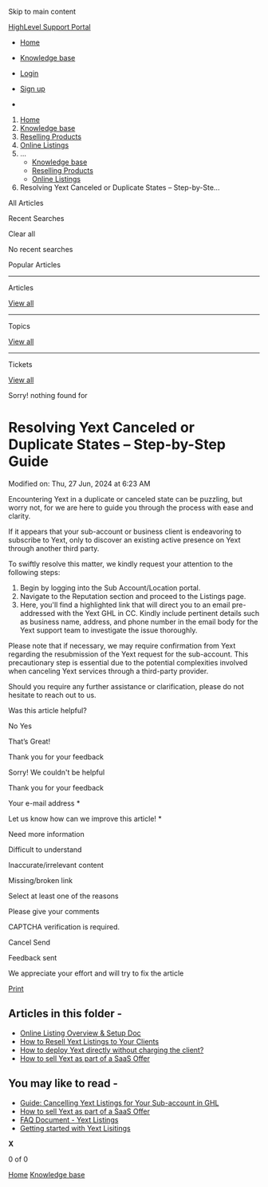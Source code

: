 Skip to main content

[ HighLevel Support Portal ](https://help.gohighlevel.com)

  * [ Home ](/support/home)
  * [ Knowledge base ](/support/solutions)

  * [Login](/support/login)
  * [Sign up](/support/signup)
  * 

  1. [Home](/support/home)
  2. [Knowledge base](/support/solutions)
  3. [Reselling Products](/support/solutions/48000454568)
  4. [Online Listings](/support/solutions/folders/48000682876)
  5. ... 
     * [Knowledge base](/support/solutions)
     * [Reselling Products](/support/solutions/48000454568)
     * [Online Listings](/support/solutions/folders/48000682876)
  6. Resolving Yext Canceled or Duplicate States – Step-by-Ste...

All  Articles 

Recent Searches

Clear all

No recent searches

Popular Articles

* * *

Articles

[View all](/support/search/solutions)

* * *

Topics

[View all](/support/search/topics)

* * *

Tickets

[View all](/support/search/tickets)

Sorry! nothing found for   

# Resolving Yext Canceled or Duplicate States – Step-by-Step Guide

Modified on: Thu, 27 Jun, 2024 at 6:23 AM

Encountering Yext in a duplicate or canceled state can be puzzling, but worry not, for we are here to guide you through the process with ease and clarity.

If it appears that your sub-account or business client is endeavoring to subscribe to Yext, only to discover an existing active presence on Yext through another third party. 

To swiftly resolve this matter, we kindly request your attention to the following steps:

  1. Begin by logging into the Sub Account/Location portal.
  2. Navigate to the Reputation section and proceed to the Listings page.
  3. Here, you'll find a highlighted link that will direct you to an email pre-addressed with the Yext GHL in CC. Kindly include pertinent details such as business name, address, and phone number in the email body for the Yext support team to investigate the issue thoroughly.

Please note that if necessary, we may require confirmation from Yext regarding the resubmission of the Yext request for the sub-account. This precautionary step is essential due to the potential complexities involved when canceling Yext services through a third-party provider.

Should you require any further assistance or clarification, please do not hesitate to reach out to us.

Was this article helpful?

No  Yes 

That’s Great!

Thank you for your feedback

Sorry! We couldn't be helpful

Thank you for your feedback

Your e-mail address *

Let us know how can we improve this article! *

Need more information 

Difficult to understand 

Inaccurate/irrelevant content 

Missing/broken link 

Select at least one of the reasons 

Please give your comments 

CAPTCHA verification is required. 

Cancel  Send 

Feedback sent

We appreciate your effort and will try to fix the article

[Print](javascript:print\(\))

## Articles in this folder -

  * [Online Listing Overview & Setup Doc](/support/solutions/articles/48001196389-online-listing-overview-setup-doc)
  * [How to Resell Yext Listings to Your Clients](/support/solutions/articles/155000001901-how-to-resell-yext-listings-to-your-clients)
  * [How to deploy Yext directly without charging the client?](/support/solutions/articles/48001210774-how-to-deploy-yext-directly-without-charging-the-client-)
  * [How to sell Yext as part of a SaaS Offer](/support/solutions/articles/48001209150-how-to-sell-yext-as-part-of-a-saas-offer)

## You may like to read -

  * [Guide: Cancelling Yext Listings for Your Sub-account in GHL](/support/solutions/articles/155000001886-guide-cancelling-yext-listings-for-your-sub-account-in-ghl)
  * [How to sell Yext as part of a SaaS Offer](/support/solutions/articles/48001209150-how-to-sell-yext-as-part-of-a-saas-offer)
  * [FAQ Document - Yext Listings](/support/solutions/articles/155000001528-faq-document-yext-listings)
  * [Getting started with Yext Lisitings](/support/solutions/articles/48001216623-getting-started-with-yext-lisitings)

**X**

0 of 0 []()

[Home](/support/home) [Knowledge base](/support/solutions)
